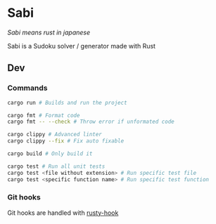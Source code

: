 # Sabi

_Sabi means rust in japanese_

Sabi is a Sudoku solver / generator made with Rust

## Dev

### Commands

```sh
cargo run # Builds and run the project

cargo fmt # Format code
cargo fmt -- --check # Throw error if unformated code

cargo clippy # Advanced linter
cargo clippy --fix # Fix auto fixable

cargo build # Only build it

cargo test # Run all unit tests
cargo test <file without extension> # Run specific test file
cargo test <specific function name> # Run specific test function
```

### Git hooks

Git hooks are handled with [rusty-hook](https://github.com/swellaby/rusty-hook)
